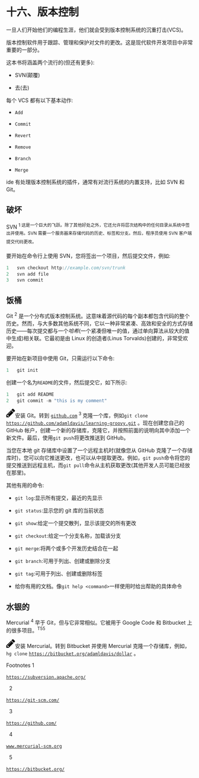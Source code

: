 # 十六、版本控制

一旦人们开始他们的编程生涯，他们就会受到版本控制系统的沉重打击(VCS)。

版本控制软件用于跟踪、管理和保护对文件的更改。这是现代软件开发项目中非常重要的一部分。

这本书将涵盖两个流行的(但还有更多):

*   SVN(颠覆)

*   去(去)

每个 VCS 都有以下基本动作:

*   `Add`

*   `Commit`

*   `Revert`

*   `Remove`

*   `Branch`

*   `Merge`

ide 有处理版本控制系统的插件，通常有对流行系统的内置支持，比如 SVN 和 Git。

## 破坏

SVN <sup>1 这是一个巨大的飞跃。除了其他好处之外，它还允许将层次结构中的任何目录从系统中签出并使用。SVN 需要一个服务器来存储代码的历史、标签和分支。然后，程序员使用 SVN 客户端提交代码更改。</sup>

要开始在命令行上使用 SVN，您将签出一个项目，然后提交文件，例如:

```java
1   svn checkout http://example.com/svn/trunk
2   svn add file
3   svn commit

```

## 饭桶

Git <sup>2</sup> 是一个分布式版本控制系统。这意味着源代码的每个副本都包含代码的整个历史。然而，与大多数其他系统不同，它以一种非常紧凑、高效和安全的方式存储历史——每次提交都与一个*哈希*(一个紧凑但唯一的值，通过单向算法从较大的值中生成)相关联。它最初是由 Linux 的创造者(Linus Torvalds)创建的，非常受欢迎。

要开始在新项目中使用 Git，只需运行以下命令:

```java
1   git init

```

创建一个名为`README`的文件，然后提交它，如下所示:

```java
1   git add README
2   git commit -m "this is my comment"

```

![img/435475_2_En_16_Figa_HTML.jpg](img/435475_2_En_16_Figa_HTML.jpg)安装 Git。转到 [`github.com`](http://github.com) <sup> 3 </sup> 克隆一个库，例如`git clone` [`https://github.com/adamldavis/learning-groovy.git`](https://github.com/adamldavis/learning-groovy.git) 。现在创建您自己的 GitHub 帐户，创建一个新的存储库，克隆它，并按照前面的说明向其中添加一个新文件。最后，使用`git push`将更改推送到 GitHub。

当您在本地 git 存储库中设置了一个远程主机时(就像您从 GitHub 克隆了一个存储库时)，您可以向它推送更改，也可以从中提取更改。例如，`git push`命令将您的提交推送到远程主机，而`git pull`命令从主机获取更改(其他开发人员可能已经放在那里)。

其他有用的命令:

*   `git log`:显示所有提交，最近的先显示

*   `git status`:显示您的 git 库的当前状态

*   `git show`:给定一个提交散列，显示该提交的所有更改

*   `git checkout`:给定一个分支名称，加载该分支

*   `git merge`:将两个或多个开发历史结合在一起

*   `git branch`:可用于列出、创建或删除分支

*   `git tag`:可用于列出、创建或删除标签

*   给你有用的文档。像`git help <command>`一样使用时给出帮助的具体命令

## 水银的

Mercurial <sup>4</sup> 早于 Git，但与它非常相似。它被用于 Google Code 和 Bitbucket 上的很多项目。<sup>T55</sup>

![img/435475_2_En_16_Figb_HTML.jpg](img/435475_2_En_16_Figb_HTML.jpg)安装 Mercurial。转到 Bitbucket 并使用 Mercurial 克隆一个存储库，例如，`hg clone` [`https://bitbucket.org/adamldavis/dollar`](https://bitbucket.org/adamldavis/dollar) 。

<aside aria-label="Footnotes" class="FootnoteSection" epub:type="footnotes">Footnotes 1

[`https://subversion.apache.org/`](https://subversion.apache.org/)

  2

[`https://git-scm.com/`](https://git-scm.com/)

  3

[`https://github.com/`](https://github.com/)

  4

[`www.mercurial-scm.org`](http://www.mercurial-scm.org)

  5

[`https://bitbucket.org/`](https://bitbucket.org/)

 </aside>